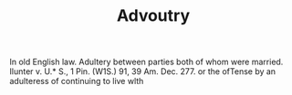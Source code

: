 ---
title: Advoutry
letter: A
permalink: "/definitions/bld-advoutry.html"
body: In old English law. Adultery between parties both of whom were married. Ilunter
  v. U.* S., 1 Pin. (W1S.) 91, 39 Am. Dec. 277. or the ofTense by an adulteress of
  continuing to live wlth
published_at: '2018-07-07'
source: Black's Law Dictionary 2nd Ed (1910)
layout: post
---